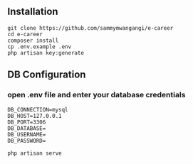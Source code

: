 ## Installation
```git clone https://github.com/sammymwangangi/e-career``` <br>
```cd e-career``` <br>
```composer install``` <br>
```cp .env.example .env``` <br>
```php artisan key:generate``` <br>

## DB Configuration
### open .env file and enter your database credentials

```DB_CONNECTION=mysql``` <br>
```DB_HOST=127.0.0.1``` <br>
```DB_PORT=3306``` <br>
```DB_DATABASE=``` <br>
```DB_USERNAME=``` <br>
```DB_PASSWORD=``` <br>

```php artisan serve``` <br>
